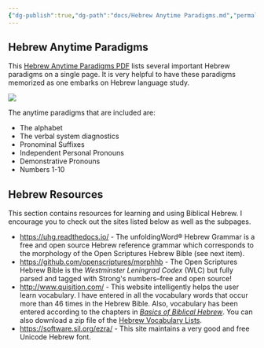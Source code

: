 ```yaml
---
{"dg-publish":true,"dg-path":"docs/Hebrew Anytime Paradigms.md","permalink":"/docs/hebrew-anytime-paradigms/","noteIcon":""}
---
```



## Hebrew Anytime Paradigms

This [Hebrew Anytime Paradigms PDF](https://github.com/jag3773/ekfocus/raw/main/src/site/attachments/Hebrew-Anytime-Paradigms.pdf) lists several important Hebrew paradigms on a single page. It is very helpful to have these paradigms memorized as one embarks on Hebrew language study.

<a href="https://github.com/jag3773/ekfocus/raw/main/src/site/attachments/Hebrew-Anytime-Paradigms.pdf"><img src="/img/user/archive/attachments/ekfocus.com/hebrew-anytime-paradigms.png" /></a>

The anytime paradigms that are included are:

- The alphabet
- The verbal system diagnostics
- Pronominal Suffixes
- Independent Personal Pronouns
- Demonstrative Pronouns
- Numbers 1-10

## Hebrew Resources

This section contains resources for learning and using Biblical Hebrew. I encourage you to check out the sites listed below as well as the subpages.

- https://uhg.readthedocs.io/ - The unfoldingWord® Hebrew Grammar is a free and open source Hebrew reference grammar which corresponds to the morphology of the Open Scriptures Hebrew Bible (see next item).
- https://github.com/openscriptures/morphhb - The Open Scriptures Hebrew Bible is the _Westminster Leningrad Codex_ (WLC) but fully parsed and tagged with Strong's numbers–free and open source!
- http://www.quisition.com/ - This website intelligently helps the user learn vocabulary. I have entered in all the vocabulary words that occur more than 46 times in the Hebrew Bible. Also, vocabulary has been entered according to the chapters in [_Basics of Biblical Hebrew_](https://www.amazon.com/Basics-Biblical-Hebrew-Grammar-Second/dp/0310520673/). You can also download a zip file of the [Hebrew Vocabulary Lists](/zip/HebrewVocabularyLists.zip).
- https://software.sil.org/ezra/ - This site maintains a very good and free Unicode Hebrew font.
